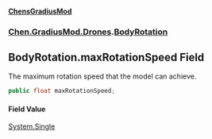 #### [ChensGradiusMod](index 'index')
### [Chen.GradiusMod.Drones](Y_iPobZkdIiJ9feSuBjDaQ 'Chen.GradiusMod.Drones').[BodyRotation](cavriQuBntm0cE4AZ1RD+w 'Chen.GradiusMod.Drones.BodyRotation')
## BodyRotation.maxRotationSpeed Field
The maximum rotation speed that the model can achieve.  
```csharp
public float maxRotationSpeed;
```
#### Field Value
[System.Single](https://docs.microsoft.com/en-us/dotnet/api/System.Single 'System.Single')

